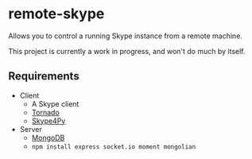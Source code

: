 remote-skype
==========

Allows you to control a running Skype instance from a remote machine.

This project is currently a work in progress, and won't do much by itself.


Requirements
------------

- Client
	- A Skype client
	- [Tornado]
	- [Skype4Py]
- Server
	- [MongoDB]
	- `npm install express socket.io moment mongolian`

[Tornado]: http://www.tornadoweb.org/
[Skype4Py]: https://github.com/awahlig/skype4py
[MongoDB]: http://www.mongodb.org/
